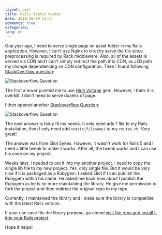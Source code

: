 ```yaml
---
layout: post
title: Rails Static Router
date: 2019-28-09 11:34
comments: true
categories:
lang: en
---
```


One year ago, I need to serve single page on asset folder in my Rails application. However,
I can't use Nginx to directly serve the file since preprocessing is required by Rack middleware.
Also, all of the assets is served via CDN and I can't simply redirect the path into CDN, as
JEB path my change dependencing on CDN configuration.
Then I found following [StackOverflow question](https://stackoverflow.com/questions/12608424/serving-static-html-in-rails-with-a-layout-file):

<!-- more -->

![Stackoverflow Question](/images/post/rails-static-router-1.png)

The first answer pointed me to use [High Voltage](https://github.com/thoughtbot/high_voltage)
gem. However, I think it is overkill. I don't need to serve dozens of page.

I then opened another [Stackoverflow Question](https://stackoverflow.com/questions/5631145/routing-to-static-html-page-in-public/43183300#43183300):

![Stackoverflow Question](/images/post/rails-static-router-2.png)

The next answer is fairly fit my needs. It only need add 1 file to
my Rails installation, then I only need add `static(filename)` to
my `routes.rb`. Very great!

The answer was from Eliot Sykes. However, it wasn't work for Rails 5 and
I need a little tweak to make it works. After all, the tweak works
and I can use his code on my project.

Weeks later, I needed to put it into my another project. 
I need to copy the single lib file to my new project. Yes, only
single file. But it would be very nice if it is packaged as a
Rubygem. I asked Eliot if I can publish the Rubygem within his
name. He asked me back how about I publish the Rubygem as he
is no more maintaining the library. He give me permission
to fork the project and then redirect the original repo to
my repo.

Currently, I maintained the library and I make sure
the library is compatible with the latest Rails version.

If your use case fits the library purpose, go ahead
[visit the repo and install it into your Rails project](https://github.com/mufid/rails-static-router).

Hope it helps!

